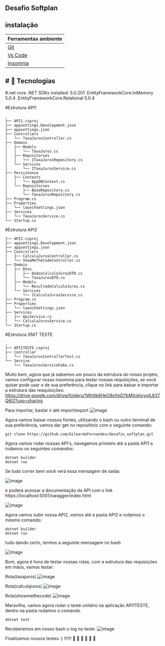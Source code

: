 <h2>Desafio Softplan</h2>

## instalação

| Ferramentas ambiente                               |
| ---------------------------------------------------|
|<a href="https://git-scm.com/">Git</a>              |
|<a href="https://code.visualstudio.com/">Vs Code</a>|
|<a href="https://insomnia.rest/">Insomnia</a>       |

<h2># 🚀 Tecnologias</h2>

#.net core
.NET SDKs installed:
  5.0.201
.EntityFrameworkCore.InMemory
 5.0.4
.EntityFrameworkCore.Relational
 5.0.4

#Estrutura API1
```
.
├── API1.csproj
├── appsettings.Development.json
├── appsettings.json          
├── Controllers
│   └── TaxaJurosController.cs
├── Domain
│   ├── Models
│   │   └── TaxaJuros.cs
│   ├── Repositories
│   │   └── ITaxaJurosRepository.cs
│   └── Services
│       └── ITaxaJurosService.cs
├── Persistence
│   ├── Contexts
│   │   └── AppDBContext.cs
│   └── Repositories
│       ├── BaseRepository.cs
│       └── TaxaJurosRepository.cs
├── Program.cs
├── Properties
│   └── launchSettings.json
├── Services
│   └── TaxaJurosService.cs
└── Startup.cs
```

#Estrutura API2

```
├── API2.csproj
├── appsettings.Development.json
├── appsettings.json
├── Controllers
│   ├── CalculaJurosController.cs
│   └── ShowMeTheCodeController.cs
├── Domain
│   ├── Dtos
│   │   ├── DadosCalculoJurosDTO.cs
│   │   └── TaxaJurosDTO.cs
│   ├── Models
│   │   └── ResultadoCalculoJuros.cs
│   └── Services
│       └── ICalculaJurosService.cs
├── Program.cs
├── Properties
│   └── launchSettings.json
├── Services
│   ├── ApiService.cs
│   └── CalculaJurosService.cs
└── Startup.cs
```

#Estrutura XNIT TESTE

```
.
├── API1TESTE.csproj
├── Controller
│   └── TaxaJurosControllerTest.cs
└── Service
    └── TaxaJurosServiceFake.cs
```

Muito bem, agora que já sabemos um pouco da estrutura do nosso projeto,
vamos configurar nosso insomnia para testar nossas requisições, se você quiser
pode usar o de sua preferência, clique no link para baixar e importar a estrutura das 
reaquisições: https://drive.google.com/drive/folders/1Wh6k6HeO8xfmD7bMVJejvyoIL837Q6I2?usp=sharing

Para importar, bastar ir até import/export
![image](https://user-images.githubusercontent.com/55728068/111513374-820c7800-872f-11eb-9ec5-7835614a9df7.png)

Agora vamos baixar nossos fontes, utilizando o bash ou outro terminal
de sua preferência, vamos dar get no repositório com o seguinte comando:

```
git clone https://github.com/GileardeFernandes/desafio_softplan.git

```

Agora vamos rodar nossas API's, navegamos primeiro até a pasta API1
e rodamos os seguintes comandos:

```
dotnet builder
dotnet run

```
Se tudo correr bem você verá essa mensagem de saída:

![image](https://user-images.githubusercontent.com/55728068/111514534-98670380-8730-11eb-8959-b976ff2e78e7.png)

e poderá acessar a documentação da API com o link https://localhost:5001/swagger/index.html

![image](https://user-images.githubusercontent.com/55728068/111514879-ebd95180-8730-11eb-85da-4d00de8d9a74.png)

Agora vamos subir nossa API2, vamos até a pasta API2 e rodamos o mesmo comando:

```
dotnet builder
dotnet run

```
tudo dando certo, termos a seguinte mensagem no bash

![image](https://user-images.githubusercontent.com/55728068/111515208-45418080-8731-11eb-8f56-b5a08c338c41.png)

Bom, agora é hora de testar nossas rotas, com a estrutura das requisições em mãos,
vamos testar:

Rota(taxajuros)
![image](https://user-images.githubusercontent.com/55728068/111515454-8e91d000-8731-11eb-87e7-9611e21c51a6.png)

Rota(calculajuros)
![image](https://user-images.githubusercontent.com/55728068/111515581-ba14ba80-8731-11eb-8ac3-dfeaf63900fd.png)

Rota(showmethecode)
![image](https://user-images.githubusercontent.com/55728068/111516162-5b9c0c00-8732-11eb-8861-51a799a9d546.png)

Maravilha, vamos agora rodar o teste unitário na aplicação API1TESTE,
dentro na pasta rodamos o comando

```
dotnet test

```
Receberemos em nosso bash o log no teste:
![image](https://user-images.githubusercontent.com/55728068/111516734-001e4e00-8733-11eb-9860-da1f9ecab24a.png)

Finalizamos nossos testes :) !!!!!! 🚀 🚀 🚀 🚀 🚀 🚀 









